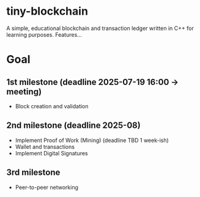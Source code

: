 # tiny-blockchain
A simple, educational blockchain and transaction ledger written in C++ for learning purposes. Features...

# Goal 
## 1st milestone (deadline 2025-07-19 16:00 -> meeting)
- Block creation and validation

## 2nd milestone (deadline 2025-08)
- Implement Proof of Work (Mining) (deadline TBD 1 week-ish)
- Wallet and transactions
- Implement Digital Signatures

## 3rd milestone
- Peer-to-peer networking
